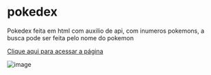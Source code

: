 # pokedex

Pokedex feita em html com auxilio de api, com inumeros pokemons, a busca pode ser feita pelo nome do pokemon

[Clique aqui para acessar a página](https://arrozdoce007.github.io/pokedex/)


![image](https://github.com/ArrozDoce007/pokedex/assets/143344186/9f1cc1c9-5aa5-47bb-bb4b-572ffd64c4c8)


